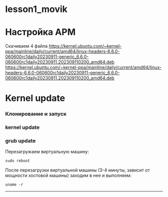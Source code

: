 # lesson1_movik

# **Настройка АРМ**
Скачиваем 4 файла
https://kernel.ubuntu.com/~kernel-ppa/mainline/daily/current/amd64/linux-headers-6.6.0-060600rc1daily20230911-generic_6.6.0-060600rc1daily20230911.202309110200_amd64.deb
https://kernel.ubuntu.com/~kernel-ppa/mainline/daily/current/amd64/linux-headers-6.6.0-060600rc1daily20230911-generic_6.6.0-060600rc1daily20230911.202309110200_amd64.deb

# **Kernel update**

### **Клонирование и запуск**



### **kernel update**




### **grub update**


Перезагружаем виртуальную машину:
```
sudo reboot
```

После перезагрузки виртуальной машины (3-4 минуты, зависит от мощности хостовой машины) заходим в нее и выполняем:

```
uname -r
```

---
